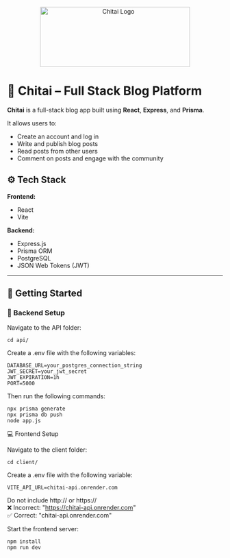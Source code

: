 <p align="center">
  <img width="350" height="140" alt="Chitai Logo" src="https://github.com/user-attachments/assets/6acb14f3-5371-4e48-841f-3a31a2b915c5" />
</p>

# 📝 Chitai – Full Stack Blog Platform

**Chitai** is a full-stack blog app built using **React**, **Express**, and **Prisma**.

It allows users to:
<ul>
  <li>Create an account and log in</li>
  <li>Write and publish blog posts</li>
  <li>Read posts from other users</li>
  <li>Comment on posts and engage with the community</li>
</ul>

## ⚙️ Tech Stack

**Frontend:**
- React
- Vite

**Backend:**
- Express.js
- Prisma ORM
- PostgreSQL
- JSON Web Tokens (JWT)

---

## 🚀 Getting Started

### 🔧 Backend Setup

Navigate to the API folder:

    cd api/

Create a .env file with the following variables:

    DATABASE_URL=your_postgres_connection_string
    JWT_SECRET=your_jwt_secret
    JWT_EXPIRATION=1h
    PORT=5000

Then run the following commands:

    npx prisma generate
    npx prisma db push
    node app.js

💻 Frontend Setup

  Navigate to the client folder:

    cd client/

Create a .env file with the following variable:

    VITE_API_URL=chitai-api.onrender.com

Do not include http:// or https:// <br>
❌ Incorrect: "https://chitai-api.onrender.com" <br>
✅ Correct: "chitai-api.onrender.com"

Start the frontend server:

    npm install
    npm run dev
